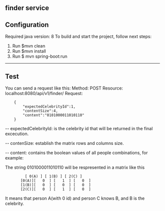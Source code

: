 **finder service**
---

## Configuration

Required java version: 8
To build and start the project, follow next steps:

1. Run $mvn clean
2. Run $mvn install
3. Run $ mvn spring-boot:run 

---

## Test

You can send a request like this:
Method: POST
Resource: localhost:8080/api/v1/finder/
Request:
```
	{
		"expectedCelebrityId":1,
		"contentSize":4,
		"content":"0101000011010110"
	}
```
-- expectedCelebrityId: is the celebrity id that will be returned in the final excecution.

-- contenSize: establish the matrix rows and columns size.

-- content: contains the boolean values of all people combinations, for example:

The string 0101000011010110 will be respresented in a matrix like this
```
		 [ 0(A) ] [ 1(B) ] [ 2(C) ]
	   [0(A)][   0  ] [   1  ] [   0  ]
	   [1(B)][   0  ] [   0  ] [   0  ]
	   [2(C)][   0  ] [   1  ] [   0  ]
```
It means that person A(with 0 id) and person C knows B, and B is the celebrity.
